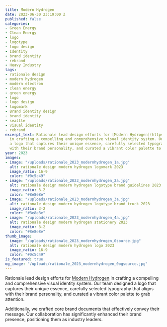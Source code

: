 ```yaml
---
title: Modern Hydrogen
date: 2023-06-30 23:19:00 Z
published: false
categories:
- Green Energy
- Clean Energy
- logo
- logotype
- logo design
- Identity
- brand identity
- rebrand
- Heavy Industry
tags:
- rationale design
- modern hydrogen
- modern electron
- clean energy
- green energy
- logo
- logo design
- logomark
- Brand identity design
- brand identity
- seattle
- visual identity
- rebrand
excerpt_text: Rationale lead design efforts for [Modern Hydrogen](https://modernhydrogen.com/)
  in crafting a compelling and comprehensive visual identity system. Our team designed
  a logo that captures their unique essence, carefully selected typography that aligns
  with their brand personality, and curated a vibrant color palette to grab attention.
year: 2023
images:
- image: "/uploads/rationale_2023_modernhydrogen_1a.jpg"
  alt: rationale design modern hydrogen logomark 2023
  image_ratio: 16-9
  color: "#0c5c49"
- image: "/uploads/rationale_2023_modernhydrogen_2a.jpg"
  alt: rationale design modern hydrogen logotype brand guidelines 2023
  image_ratio: 3-2
  color: "#8e8e8e"
- image: "/uploads/rationale_2023_modernhydrogen_3a.jpg"
  alt: rationale design modern hydrogen logotype brand truck 2023
  image_ratio: 3-2
  color: "#8e8e8e"
- image: "/uploads/rationale_2023_modernhydrogen_4a.jpg"
  alt: rationale design modern hydrogen stationery 2023
  image_ratio: 3-2
  color: "#8e8e8e"
thumb_image:
  image: "/uploads/rationale_2023_modernhydrogen_0source.jpg"
  alt: rationale design modern hydrogen logo 2023
  image_ratio: 16-9
  color: "#0c5c49"
is_featured: true
og_image: "/uploads/rationale_2023_modernhydrogen_0ogsource.jpg"
---
```


Rationale lead design efforts for [Modern Hydrogen](https://modernhydrogen.com/) in crafting a compelling and comprehensive visual identity system. Our team designed a logo that captures their unique essence, carefully selected typography that aligns with their brand personality, and curated a vibrant color palette to grab attention. 

Additionally, we crafted core brand documents that effectively convey their message. Our collaboration has significantly enhanced their brand presence, positioning them as industry leaders.